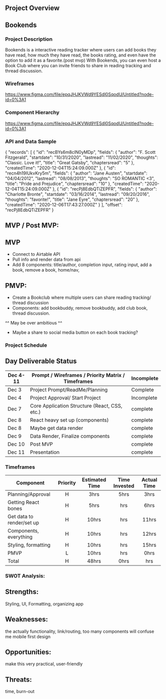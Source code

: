 ## Project Overview

## Bookends


### Project Description
Bookends is a interactive reading tracker where users can add books they have read, how much they have read, the books rating, and even have the option to add it as a favorite.(post mvp) With Bookends, you can even host a Book Club where you can invite friends to share in reading tracking and thread discussion. 

### Wireframes

https://www.figma.com/file/epqJHJKVWd9YESdl0SqodU/Untitled?node-id=0%3A1

### Component Hierarchy

https://www.figma.com/file/epqJHJKVWd9YESdl0SqodU/Untitled?node-id=0%3A1

### API and Data Sample

{
    "records": [
        {
            "id": "recBYs6m8clN0yMDp",
            "fields": {
                "author": "F. Scott Fitzgerald",
                "startdate": "10/31/2020",
                "lastread": "11/02/2020",
                "thoughts": "Classic. Love it!",
                "title": "Great Gatsby",
                "chaptersread": "5"
            },
            "createdTime": "2020-12-04T15:24:09.000Z"
        },
        {
            "id": "recn4h19IUkvKry5m",
            "fields": {
                "author": "Jane Austen",
                "startdate": "04/04/2012",
                "lastread": "08/08/2013",
                "thoughts": "SO ROMANTIC <3",
                "title": "Pride and Prejudice",
                "chaptersread": "10"
            },
            "createdTime": "2020-12-04T15:24:09.000Z"
        },
        {
            "id": "recPj8EdbQTiZEPFR",
            "fields": {
                "author": "Charlotte Bronte",
                "startdate": "03/16/2014",
                "lastread": "09/20/2016",
                "thoughts": "favorite!",
                "title": "Jane Eyre",
                "chaptersread": "20"
            },
            "createdTime": "2020-12-06T17:43:27.000Z"
        }
    ],
    "offset": "recPj8EdbQTiZEPFR"
}


## MVP / Post MVP:


## MVP

- Connect to Airtable API
- Pull info and render data from api
- Add 8 components: title/author, completion input, rating input, add a book, remove a book, home/nav, 


## PMVP:

- Create a Bookclub where multiple users can share reading tracking/ thread discussion
- Components: add bookbuddy, remove bookbuddy, add club book, thread discussion.

^^ May be over ambitious ^^ 

- Maybe a share to social media button on each book tracking?


### Project Schedule


## Day	Deliverable	Status

| Dec 4-11 | Prompt / Wireframes / Priority Matrix / Timeframes |	Incomplete |
|---|---| ---|
| Dec  3 |  Project Prompt/ReadMe/Planning  | Complete |
| Dec  4 |	Project Approval/ Start Project	| Incomplete |
| Dec  7 |	Core Application Structure (React, CSS, etc.)	|complete |
| Dec  8 |	React heavy set up (components) | complete 
| Dec  8 | Maybe get data render| complete |
| Dec  9 |  Data Render, Finalize components | complete |
| Dec 10 |	Post MVP | complete |
| Dec 11 |  Presentation | complete |

### Timeframes

| Component | Priority | Estimated Time | Time Invested | Actual Time |
| --- | :---: |  :---: | :---: | :---: |
|Planning/Approval |	H	 | 3hrs| 	5hrs |	3hrs
|Getting React bones |	H	| 5hrs |	hrs | 	 6hrs
|Get data to render/set up| H | 10hrs |  hrs | 11hrs
|Components, everything | H | 10hrs | hrs|  12hrs
|Styling, formatting|   H  |  10hrs | hrs  | 15hrs
|PMVP |                 L  |  10hrs |   hrs | 0hrs
|Total	| H	| 48hrs |	0hrs |	hrs

### SWOT Analysis:

## Strengths:

Styling, UI, Formatting, organizing app

## Weaknesses:

the actually functionality, link/routing, too many components will confuse me
mobile first design

## Opportunities:
make this very practical, user-friendly

## Threats:
time, burn-out